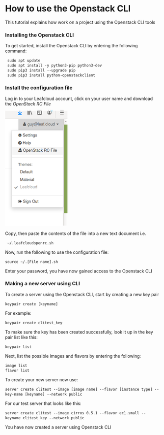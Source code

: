 # How to use the Openstack CLI

This tutorial explains how work on a project using the Openstack CLI tools 

### Installing the Openstack CLI

To get started, install the Openstack CLI by entering the following command:

```shell script
 sudo apt update
 sudo apt install -y python3-pip python3-dev
 sudo pip3 install --upgrade pip
 sudo pip3 install python-openstackclient
 ```

### Install the configuration file

Log in to your Leafcloud account, click on your user name and download the *OpenStack RC File*

![openstack-cli-1](../images/openstack-cli-1.png)

Copy, then paste the contents of the file into a new text document i.e.

```shell script
 ~/.leafcloudopenrc.sh
```

Now, run the following to use the configuration file:

```shellscript
source ~/.[File name].sh
```

Enter your password, you have now gained access to the Openstack CLI 

### Making a new server using CLI

To create a server using the Openstack CLI, start by creating a new key pair

```shell script
keypair create [keyname]
```
For example:

```shell script
keypair create clitest_key
```

To make sure the key has been created successfully, look it up in the key pair list like this:

```shell script
keypair list
```

Next, list the possible images and flavors by entering the following:

```shell script
image list
flavor list
```

To create your new server now use:

```shell script
server create clitest --image [image name] --flavor [instance type] --key-name [keyname] --network public
```
For our test server that looks like this:

```shell script
server create clitest --image cirros 0.5.1 --flavor ec1.small --keyname clitest_key --network public
```

You have now created a server using Openstack CLI
